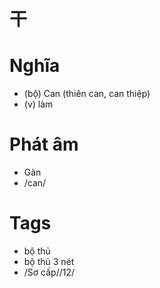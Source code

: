 # 干

# Nghĩa
* (bộ) Can (thiên can, can thiệp)
* (v) làm

# Phát âm
* Gàn
* /can/

# Tags
* bộ thủ
*  bộ thủ 3 nét
*  /Sơ cấp//12/

<script>window.HANZI_FIELD='干';</script>
